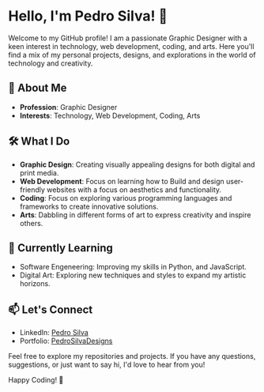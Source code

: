 # Hello, I'm Pedro Silva! 👋

Welcome to my GitHub profile! I am a passionate Graphic Designer with a keen interest in technology, web development, coding, and arts. Here you'll find a mix of my personal projects, designs, and explorations in the world of technology and creativity.

## 🎨 About Me

- **Profession**: Graphic Designer
- **Interests**: Technology, Web Development, Coding, Arts

## 🛠️ What I Do

- **Graphic Design**: Creating visually appealing designs for both digital and print media.
- **Web Development**: Focus on learning how to Build and design user-friendly websites with a focus on aesthetics and functionality.
- **Coding**: Focus on exploring various programming languages and frameworks to create innovative solutions.
- **Arts**: Dabbling in different forms of art to express creativity and inspire others.

## 🌱 Currently Learning

- Software Engeneering: Improving my skills in Python, and JavaScript.
- Digital Art: Exploring new techniques and styles to expand my artistic horizons.

## 📫 Let's Connect

- LinkedIn: [Pedro Silva](https://www.linkedin.com/in/pedro-goncalves-da-silva-1980-silva/)
- Portfolio: [PedroSilvaDesigns](https://www.behance.net/pedrofalconnier)

Feel free to explore my repositories and projects. If you have any questions, suggestions, or just want to say hi, I'd love to hear from you!

Happy Coding! 🚀
